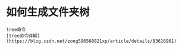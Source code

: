 
# 如何生成文件夹树
```
tree命令
[tree命令详解](https://blog.csdn.net/zong596568821xp/article/details/83616961)
```